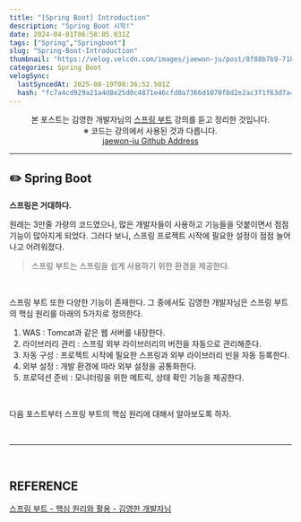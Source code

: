 ```yaml
---
title: "[Spring Boot] Introduction"
description: "Spring Boot 시작!"
date: 2024-04-01T06:58:05.031Z
tags: ["Spring","Springboot"]
slug: "Spring-Boot-Introduction"
thumbnail: "https://velog.velcdn.com/images/jaewon-ju/post/8f88b7b9-7187-468d-b0a7-e158e815a698/image.jpg"
categories: Spring Boot
velogSync:
  lastSyncedAt: 2025-08-19T08:36:52.501Z
  hash: "fc7a4cd929a21a4d8e25d0c4871e46cfd0a7366d1070f8d2e2ac3f1f63d7a498"
---
```


<center>본 포스트는 김영한 개발자님의 <a href = "https://www.inflearn.com/course/%EC%8A%A4%ED%94%84%EB%A7%81%EB%B6%80%ED%8A%B8-%ED%95%B5%EC%8B%AC%EC%9B%90%EB%A6%AC-%ED%99%9C%EC%9A%A9">스프링 부트</a> 강의를 듣고 정리한 것입니다.<br> ※ 코드는 강의에서 사용된 것과 다릅니다.<br> <a href = https://github.com/jaewon-ju/Learning_Spring>jaewon-ju Github Address</a></center>


---


## ✏️ Spring Boot
__스프링은 거대하다.__

원래는 3만줄 가량의 코드였으나, 많은 개발자들이 사용하고 기능들을 덧붙이면서 점점 기능이 많아지게 되었다. 그러다 보니, 스프링 프로젝트 시작에 필요한 설정이 점점 늘어나고 어려워졌다.

> 스프링 부트는 스프링을 쉽게 사용하기 위한 환경을 제공한다.

<br>

스프링 부트 또한 다양한 기능이 존재한다.
그 중에서도 김영한 개발자님은 스프링 부트의 핵심 원리를 아래의 5가지로 정의한다.

1. WAS
: Tomcat과 같은 웹 서버를 내장한다.
2. 라이브러리 관리
: 스프링 외부 라이브러리의 버전을 자동으로 관리해준다.
3. 자동 구성
: 프로젝트 시작에 필요한 스프링과 외부 라이브러리 빈을 자동 등록한다.
4. 외부 설정
: 개발 환경에 따라 외부 설정을 공통화한다.
5. 프로덕션 준비
: 모니터링을 위한 메트릭, 상태 확인 기능을 제공한다.

<br>

다음 포스트부터 스프링 부트의 핵심 원리에 대해서 알아보도록 하자.


<br>

---

<br>

## REFERENCE
<a href = "https://www.inflearn.com/course/%EC%8A%A4%ED%94%84%EB%A7%81%EB%B6%80%ED%8A%B8-%ED%95%B5%EC%8B%AC%EC%9B%90%EB%A6%AC-%ED%99%9C%EC%9A%A9">스프링 부트 - 핵심 원리와 활용 - 김영한 개발자님</a>